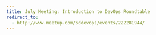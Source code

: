 ```yaml
---
title: July Meeting: Introduction to DevOps Roundtable
redirect_to:
  - http://www.meetup.com/sddevops/events/222281944/
---
```

